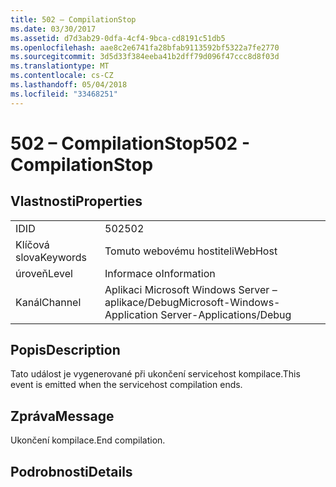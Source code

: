 ```yaml
---
title: 502 – CompilationStop
ms.date: 03/30/2017
ms.assetid: d7d3ab29-0dfa-4cf4-9bca-cd8191c51db5
ms.openlocfilehash: aae8c2e6741fa28bfab9113592bf5322a7fe2770
ms.sourcegitcommit: 3d5d33f384eeba41b2dff79d096f47ccc8d8f03d
ms.translationtype: MT
ms.contentlocale: cs-CZ
ms.lasthandoff: 05/04/2018
ms.locfileid: "33468251"
---
```

# <a name="502---compilationstop"></a><span data-ttu-id="acb64-102">502 – CompilationStop</span><span class="sxs-lookup"><span data-stu-id="acb64-102">502 - CompilationStop</span></span>
## <a name="properties"></a><span data-ttu-id="acb64-103">Vlastnosti</span><span class="sxs-lookup"><span data-stu-id="acb64-103">Properties</span></span>  
  
|||  
|-|-|  
|<span data-ttu-id="acb64-104">ID</span><span class="sxs-lookup"><span data-stu-id="acb64-104">ID</span></span>|<span data-ttu-id="acb64-105">502</span><span class="sxs-lookup"><span data-stu-id="acb64-105">502</span></span>|  
|<span data-ttu-id="acb64-106">Klíčová slova</span><span class="sxs-lookup"><span data-stu-id="acb64-106">Keywords</span></span>|<span data-ttu-id="acb64-107">Tomuto webovému hostiteli</span><span class="sxs-lookup"><span data-stu-id="acb64-107">WebHost</span></span>|  
|<span data-ttu-id="acb64-108">úroveň</span><span class="sxs-lookup"><span data-stu-id="acb64-108">Level</span></span>|<span data-ttu-id="acb64-109">Informace o</span><span class="sxs-lookup"><span data-stu-id="acb64-109">Information</span></span>|  
|<span data-ttu-id="acb64-110">Kanál</span><span class="sxs-lookup"><span data-stu-id="acb64-110">Channel</span></span>|<span data-ttu-id="acb64-111">Aplikaci Microsoft Windows Server – aplikace/Debug</span><span class="sxs-lookup"><span data-stu-id="acb64-111">Microsoft-Windows-Application Server-Applications/Debug</span></span>|  
  
## <a name="description"></a><span data-ttu-id="acb64-112">Popis</span><span class="sxs-lookup"><span data-stu-id="acb64-112">Description</span></span>  
 <span data-ttu-id="acb64-113">Tato událost je vygenerované při ukončení servicehost kompilace.</span><span class="sxs-lookup"><span data-stu-id="acb64-113">This event is emitted when the servicehost compilation ends.</span></span>  
  
## <a name="message"></a><span data-ttu-id="acb64-114">Zpráva</span><span class="sxs-lookup"><span data-stu-id="acb64-114">Message</span></span>  
 <span data-ttu-id="acb64-115">Ukončení kompilace.</span><span class="sxs-lookup"><span data-stu-id="acb64-115">End compilation.</span></span>  
  
## <a name="details"></a><span data-ttu-id="acb64-116">Podrobnosti</span><span class="sxs-lookup"><span data-stu-id="acb64-116">Details</span></span>
